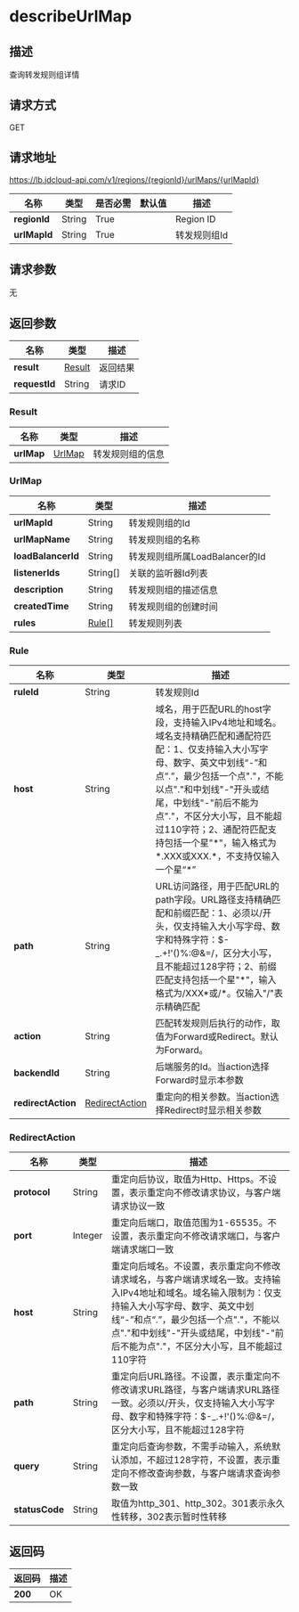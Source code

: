 # describeUrlMap


## 描述
查询转发规则组详情

## 请求方式
GET

## 请求地址
https://lb.jdcloud-api.com/v1/regions/{regionId}/urlMaps/{urlMapId}

|名称|类型|是否必需|默认值|描述|
|---|---|---|---|---|
|**regionId**|String|True| |Region ID|
|**urlMapId**|String|True| |转发规则组Id|

## 请求参数
无


## 返回参数
|名称|类型|描述|
|---|---|---|
|**result**|[Result](#result)|返回结果|
|**requestId**|String|请求ID|

### <div id="Result">Result</div>
|名称|类型|描述|
|---|---|---|
|**urlMap**|[UrlMap](#urlmap)|转发规则组的信息|
### <div id="UrlMap">UrlMap</div>
|名称|类型|描述|
|---|---|---|
|**urlMapId**|String|转发规则组的Id|
|**urlMapName**|String|转发规则组的名称|
|**loadBalancerId**|String|转发规则组所属LoadBalancer的Id|
|**listenerIds**|String[]|关联的监听器Id列表|
|**description**|String|转发规则组的描述信息|
|**createdTime**|String|转发规则组的创建时间|
|**rules**|[Rule[]](#rule)|转发规则列表|
### <div id="Rule">Rule</div>
|名称|类型|描述|
|---|---|---|
|**ruleId**|String|转发规则Id|
|**host**|String|域名，用于匹配URL的host字段，支持输入IPv4地址和域名。域名支持精确匹配和通配符匹配：1、仅支持输入大小写字母、数字、英文中划线“-”和点“.”，最少包括一个点"."，不能以点"."和中划线"-"开头或结尾，中划线"-"前后不能为点"."，不区分大小写，且不能超过110字符；2、通配符匹配支持包括一个星"\*"，输入格式为\*.XXX或XXX.\*，不支持仅输入一个星“\*”|
|**path**|String|URL访问路径，用于匹配URL的path字段。URL路径支持精确匹配和前缀匹配：1、必须以/开头，仅支持输入大小写字母、数字和特殊字符：$-_.+!'()%:@&=/，区分大小写，且不能超过128字符；2、前缀匹配支持包括一个星"\*"，输入格式为/XXX\*或/\*。仅输入"/"表示精确匹配|
|**action**|String|匹配转发规则后执行的动作，取值为Forward或Redirect。默认为Forward。|
|**backendId**|String|后端服务的Id。当action选择Forward时显示本参数|
|**redirectAction**|[RedirectAction](#redirectaction)|重定向的相关参数。当action选择Redirect时显示相关参数|
### <div id="RedirectAction">RedirectAction</div>
|名称|类型|描述|
|---|---|---|
|**protocol**|String|重定向后协议，取值为Http、Https。不设置，表示重定向不修改请求协议，与客户端请求协议一致|
|**port**|Integer|重定向后端口，取值范围为1-65535。不设置，表示重定向不修改请求端口，与客户端请求端口一致|
|**host**|String|重定向后域名。不设置，表示重定向不修改请求域名，与客户端请求域名一致。支持输入IPv4地址和域名。域名输入限制为：仅支持输入大小写字母、数字、英文中划线“-”和点“.”，最少包括一个点"."，不能以点"."和中划线"-"开头或结尾，中划线"-"前后不能为点"."，不区分大小写，且不能超过110字符|
|**path**|String|重定向后URL路径。不设置，表示重定向不修改请求URL路径，与客户端请求URL路径一致。必须以/开头，仅支持输入大小写字母、数字和特殊字符：$-_.+!'()%:@&=/，区分大小写，且不能超过128字符|
|**query**|String|重定向后查询参数，不需手动输入，系统默认添加，不超过128字符，不设置，表示重定向不修改查询参数，与客户端请求查询参数一致|
|**statusCode**|String|取值为http_301、http_302。301表示永久性转移，302表示暂时性转移|

## 返回码
|返回码|描述|
|---|---|
|**200**|OK|
